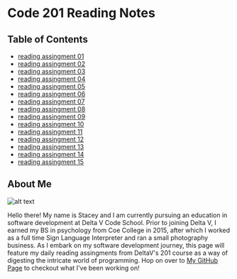 # Code 201 Reading Notes


## Table of Contents
- [reading assingment 01]()
- [reading assingment 02]()
- [reading assingment 03]()
- [reading assingment 04]()
- [reading assingment 05]()
- [reading assingment 06]()
- [reading assingment 07]()
- [reading assingment 08]()
- [reading assingment 09]()
- [reading assingment 10]()
- [reading assingment 11]()
- [reading assingment 12]()
- [reading assingment 13]()
- [reading assingment 14]()
- [reading assingment 15]()

## About Me 
![alt text](https://avatars1.githubusercontent.com/u/55901495?s=460&v=4)

Hello there! My name is Stacey and I am currently pursuing an education in software development at Delta V Code School. Prior to joining Delta V, I earned my BS in psychology from Coe College in 2015, after which I worked as a full time Sign Language Interpreter and ran a small photography business. As I embark on my software development journey, this page will feature my daily reading assingments from DeltaV's 201 course as a way of digesting the intricate world of programming. Hop on over to 
[My GitHub Page](https://github.com/selmaT273) to checkout what I've been working on!
